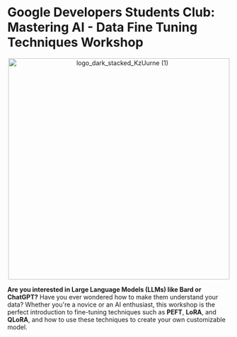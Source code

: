 # Google Developers Students Club: Mastering AI - Data Fine Tuning Techniques Workshop

<p align="center">
  <img width="500" alt="logo_dark_stacked_KzUurne (1)" src="https://github.com/SVJLucas/SVJLucas/assets/60625769/1501cb07-3add-4907-9778-10b90c223e69">
</p>

**Are you interested in Large Language Models (LLMs) like Bard or ChatGPT?** Have you ever wondered how to make them understand your data? Whether you're a novice or an AI enthusiast, this workshop is the perfect introduction to fine-tuning techniques such as **PEFT**, **LoRA**, and **QLoRA**, and how to use these techniques to create your own customizable model.
